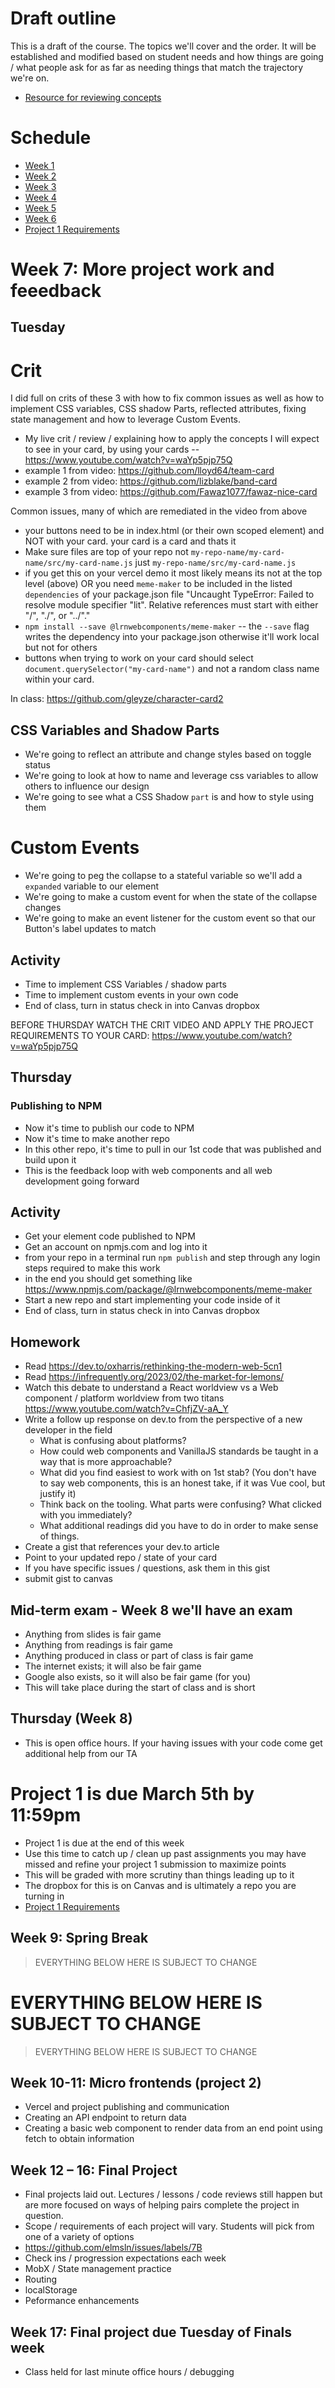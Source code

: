 # Draft outline
This is a draft of the course. The topics we'll cover and the order. It will be established and modified based on student needs and how things are going / what people ask for as far as needing things that match the trajectory we're on.
- [Resource for reviewing concepts](https://youtube.com/playlist?list=PLJQupiji7J5efO_Q5VGZcPE4O_TM_HGP4)

# Schedule

- [Week 1](https://github.com/elmsln/edtechjoker/tree/master/sp-23/week-1)
- [Week 2](https://github.com/elmsln/edtechjoker/tree/master/sp-23/week-2)
- [Week 3](https://github.com/elmsln/edtechjoker/tree/master/sp-23/week-3)
- [Week 4](https://github.com/elmsln/edtechjoker/tree/master/sp-23/week-4)
- [Week 5](https://github.com/elmsln/edtechjoker/tree/master/sp-23/week-5)
- [Week 6](https://github.com/elmsln/edtechjoker/tree/master/sp-23/week-6)
- [Project 1 Requirements](https://github.com/elmsln/edtechjoker/blob/master/sp-23/projects/project-1.md)

# Week 7: More project work and feeedback

## Tuesday

# Crit
I did full on crits of these 3 with how to fix common issues as well as how to implement CSS variables, CSS shadow Parts, reflected attributes, fixing state management and how to leverage Custom Events.
- My live crit / review / explaining how to apply the concepts I will expect to see in your card, by using your cards -- https://www.youtube.com/watch?v=waYp5pjp75Q
- example 1 from video: https://github.com/lloyd64/team-card
- example 2 from video: https://github.com/lizblake/band-card
- example 3 from video: https://github.com/Fawaz1077/fawaz-nice-card

Common issues, many of which are remediated in the video from above
- your buttons need to be in index.html (or their own scoped element) and NOT with your card. your card is a card and thats it
- Make sure files are top of your repo not `my-repo-name/my-card-name/src/my-card-name.js` just `my-repo-name/src/my-card-name.js`
- if you get this on your vercel demo it most likely means its not at the top level (above) OR you need `meme-maker` to be included in the listed `dependencies` of your package.json file "Uncaught TypeError: Failed to resolve module specifier "lit". Relative references must start with either "/", "./", or "../"."
- `npm install --save @lrnwebcomponents/meme-maker` -- the `--save` flag writes the dependency into your package.json otherwise it'll work local but not for others
- buttons when trying to work on your card should select `document.querySelector("my-card-name")` and not a random class name within your card.

In class: https://github.com/gleyze/character-card2

## CSS Variables and Shadow Parts
- We're going to reflect an attribute and change styles based on toggle status
- We're going to look at how to name and leverage css variables to allow others to influence our design
- We're going to see what a CSS Shadow `part` is and how to style using them

# Custom Events
- We're going to peg the collapse to a stateful variable so we'll add a `expanded` variable to our element
- We're going to make a custom event for when the state of the collapse changes
- We're going to make an event listener for the custom event so that our Button's label updates to match

## Activity
- Time to implement CSS Variables / shadow parts
- Time to implement custom events in your own code
- End of class, turn in status check in into Canvas dropbox

BEFORE THURSDAY WATCH THE CRIT VIDEO AND APPLY THE PROJECT REQUIREMENTS TO YOUR CARD: https://www.youtube.com/watch?v=waYp5pjp75Q

## Thursday

### Publishing to NPM
- Now it's time to publish our code to NPM
- Now it's time to make another repo
- In this other repo, it's time to pull in our 1st code that was published and build upon it
- This is the feedback loop with web components and all web development going forward

## Activity
- Get your element code published to NPM
- Get an account on npmjs.com and log into it
- from your repo in a terminal run `npm publish` and step through any login steps required to make this work
- in the end you should get something like https://www.npmjs.com/package/@lrnwebcomponents/meme-maker
- Start a new repo and start implementing your code inside of it
- End of class, turn in status check in into Canvas dropbox

## Homework
- Read https://dev.to/oxharris/rethinking-the-modern-web-5cn1
- Read https://infrequently.org/2023/02/the-market-for-lemons/
- Watch this debate to understand a React worldview vs a Web component / platform worldview from two titans https://www.youtube.com/watch?v=ChfjZV-aA_Y
- Write a follow up response on dev.to from the perspective of a new developer in the field
  - What is confusing about platforms?
  - How could web components and VanillaJS standards be taught in a way that is more approachable?
  - What did you find easiest to work with on 1st stab? (You don't have to say web components, this is an honest take, if it was Vue cool, but justify it)
  - Think back on the tooling. What parts were confusing? What clicked with you immediately?
  - What additional readings did you have to do in order to make sense of things.
- Create a gist that references your dev.to article
- Point to your updated repo / state of your card
- If you have specific issues / questions, ask them in this gist
- submit gist to canvas



## Mid-term exam - Week 8 we'll have an exam
- Anything from slides is fair game
- Anything from readings is fair game
- Anything produced in class or part of class is fair game
- The internet exists; it will also be fair game
- Google also exists, so it will also be fair game (for you)
- This will take place during the start of class and is short

## Thursday (Week 8)
- This is open office hours. If your having issues with your code come get additional help from our TA

# Project 1 is due March 5th by 11:59pm
- Project 1 is due at the end of this week
- Use this time to catch up / clean up past assignments you may have missed and refine your project 1 submission to maximize points
- This will be graded with more scrutiny than things leading up to it
- The dropbox for this is on Canvas and is ultimately a repo you are turning in
- [Project 1 Requirements](https://github.com/elmsln/edtechjoker/blob/master/sp-23/projects/project-1.md)

## Week 9: Spring Break

> EVERYTHING BELOW HERE IS SUBJECT TO CHANGE
# EVERYTHING BELOW HERE IS SUBJECT TO CHANGE
> EVERYTHING BELOW HERE IS SUBJECT TO CHANGE

## Week 10-11: Micro frontends (project 2)
- Vercel and project publishing and communication
- Creating an API endpoint to return data
- Creating a basic web component to render data from an end point using fetch to obtain information

## Week 12 – 16: Final Project
- Final projects laid out. Lectures / lessons / code reviews still happen but are more focused on ways of helping pairs complete the project in question.
- Scope / requirements of each project will vary. Students will pick from one of a variety of options
- https://github.com/elmsln/issues/labels/7B
- Check ins / progression expectations each week
- MobX / State management practice
- Routing
- localStorage
- Peformance enhancements

## Week 17: Final project due Tuesday of Finals week
- Class held for last minute office hours / debugging
